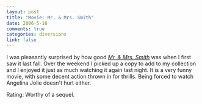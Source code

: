 ```yaml
--- 
layout: post
title: "Movie: Mr. & Mrs. Smith"
date: 2006-5-16
comments: true
categories: diversions
link: false
---
```

I was pleasantly surprised by how good <i><a href="http://imdb.com/title/tt0356910/" title="Mr. & Mrs. Smith">Mr. & Mrs. Smith</a></i> was when I first saw it last fall. Over the weekend I picked up a copy to add to my collection and I enjoyed it just as much watching it again last night. It is a very funny movie, with some decent action thrown in for thrills. Being forced to watch Angelina Jolie doesn't hurt either.

Rating: Worthy of a sequel.
